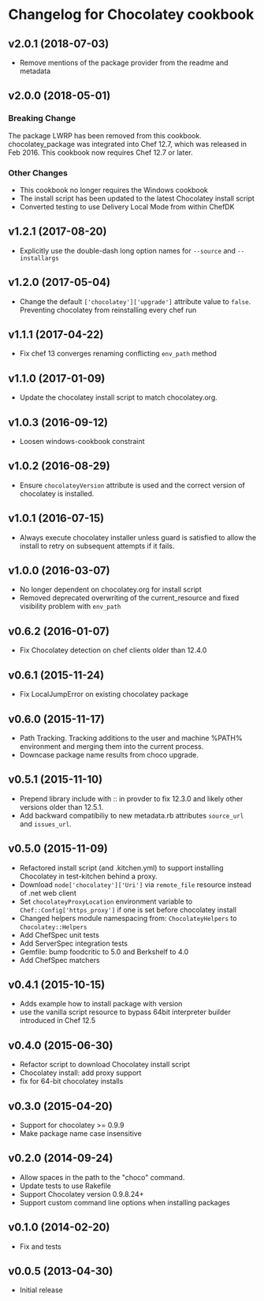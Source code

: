 # Changelog for Chocolatey cookbook

## v2.0.1 (2018-07-03)

- Remove mentions of the package provider from the readme and metadata

## v2.0.0 (2018-05-01)

### Breaking Change

The package LWRP has been removed from this cookbook. chocolatey_package was integrated into Chef 12.7, which was released in Feb 2016\. This cookbook now requires Chef 12.7 or later.

### Other Changes

- This cookbook no longer requires the Windows cookbook
- The install script has been updated to the latest Chocolatey install script
- Converted testing to use Delivery Local Mode from within ChefDK

## v1.2.1 (2017-08-20)

- Explicitly use the double-dash long option names for `--source` and `--installargs`

## v1.2.0 (2017-05-04)

- Change the default `['chocolatey']['upgrade']` attribute value to `false`. Preventing chocolatey from reinstalling every chef run

## v1.1.1 (2017-04-22)

- Fix chef 13 converges renaming conflicting `env_path` method

## v1.1.0 (2017-01-09)

- Update the chocolatey install script to match chocolatey.org.

## v1.0.3 (2016-09-12)

- Loosen windows-cookbook constraint

## v1.0.2 (2016-08-29)

- Ensure `chocolateyVersion` attribute is used and the correct version of chocolatey is installed.

## v1.0.1 (2016-07-15)

- Always execute chocolatey installer unless guard is satisfied to allow the install to retry on subsequent attempts if it fails.

## v1.0.0 (2016-03-07)

- No longer dependent on chocolatey.org for install script
- Removed deprecated overwriting of the current_resource and fixed visibility problem with `env_path`

## v0.6.2 (2016-01-07)

- Fix Chocolatey detection on chef clients older than 12.4.0

## v0.6.1 (2015-11-24)

- Fix LocalJumpError on existing chocolatey package

## v0.6.0 (2015-11-17)

- Path Tracking. Tracking additions to the user and machine %PATH% environment and merging them into the current process.
- Downcase package name results from choco upgrade.

## v0.5.1 (2015-11-10)

- Prepend library include with :: in provder to fix 12.3.0 and likely other versions older than 12.5.1.
- Add backward compatibiliy to new metadata.rb attributes `source_url` and `issues_url`.

## v0.5.0 (2015-11-09)

- Refactored install script (and .kitchen.yml) to support installing Chocolatey in test-kitchen behind a proxy.
- Download `node['chocolatey']['Uri']` via `remote_file` resource instead of .net web client
- Set `chocolateyProxyLocation` environment variable to `Chef::Config['https_proxy']` if one is set before chocolatey install
- Changed helpers module namespacing from: `ChocolateyHelpers` to `Chocolatey::Helpers`
- Add ChefSpec unit tests
- Add ServerSpec integration tests
- Gemfile: bump foodcritic to 5.0 and Berkshelf to 4.0
- Add ChefSpec matchers

## v0.4.1 (2015-10-15)

- Adds example how to install package with version
- use the vanilla script resource to bypass 64bit interpreter builder introduced in Chef 12.5

## v0.4.0 (2015-06-30)

- Refactor script to download Chocolatey install script
- Chocolatey install: add proxy support
- fix for 64-bit chocolatey installs

## v0.3.0 (2015-04-20)

- Support for chocolatey >= 0.9.9
- Make package name case insensitive

## v0.2.0 (2014-09-24)

- Allow spaces in the path to the "choco" command.
- Update tests to use Rakefile
- Support Chocolatey version 0.9.8.24+
- Support custom command line options when installing packages

## v0.1.0 (2014-02-20)

- Fix and tests

## v0.0.5 (2013-04-30)

- Initial release
